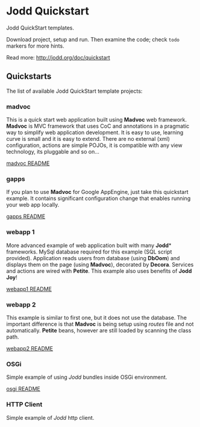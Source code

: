 Jodd Quickstart
===============

Jodd QuickStart templates.

Download project, setup and run. Then examine the code;
check `todo` markers for more hints.

Read more: http://jodd.org/doc/quickstart


## Quickstarts

The list of available Jodd QuickStart template projects:


### madvoc

This is a quick start web application built using
**Madvoc** web framework. **Madvoc** is MVC framework that
uses CoC and annotations in a pragmatic way to simplify
web application development. It is easy to use,
learning curve is small and it is easy to extend.
There are no external (xml) configuration, actions
are simple POJOs, it is compatible with any view
technology, its pluggable and so on...

[madvoc README](madvoc/README.md)


### gapps

If you plan to use **Madvoc** for Google AppEngine,
just take this quickstart example. It contains significant
configuration change that enables running your web app
locally.

[gapps README](gapps/README.md)


### webapp 1

More advanced example of web application built with many **Jodd*** frameworks.
MySql database required for this example (SQL script provided).
Application reads users from database (using **DbOom**) and displays
them on the page (using **Madvoc**), decorated by **Decora**.
Services and actions are wired with **Petite**. This example also
uses benefits of **Jodd Joy**!

[webapp1 README](webapp1/README.md)


### webapp 2

This example is similar to first one, but it does not use the database.
The important difference is that **Madvoc** is being setup
using _routes_ file and not automatically. **Petite** beans, however
are still loaded by scanning the class path.

[webapp2 README](webapp2/README.md)


### OSGi

Simple example of using *Jodd* bundles inside OSGi environment.

[osgi README](osgi/README.md)


### HTTP Client

Simple example of *Jodd* http client.